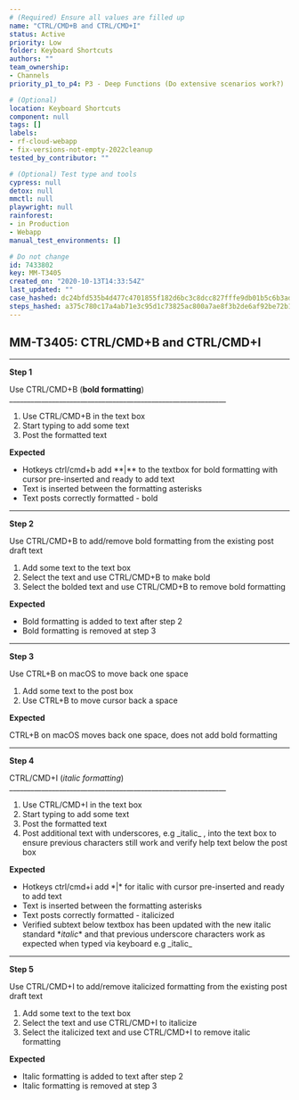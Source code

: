 ```yaml
---
# (Required) Ensure all values are filled up
name: "CTRL/CMD+B and CTRL/CMD+I"
status: Active
priority: Low
folder: Keyboard Shortcuts
authors: ""
team_ownership:
- Channels
priority_p1_to_p4: P3 - Deep Functions (Do extensive scenarios work?)

# (Optional)
location: Keyboard Shortcuts
component: null
tags: []
labels:
- rf-cloud-webapp
- fix-versions-not-empty-2022cleanup
tested_by_contributor: ""

# (Optional) Test type and tools
cypress: null
detox: null
mmctl: null
playwright: null
rainforest:
- in Production
- Webapp
manual_test_environments: []

# Do not change
id: 7433802
key: MM-T3405
created_on: "2020-10-13T14:33:54Z"
last_updated: ""
case_hashed: dc24bfd535b4d477c4701855f182d6bc3c8dcc827fffe9db01b5c6b3adba1c3a03de57c5e27e96470b6ff65cab4b0665
steps_hashed: a375c780c17a4ab71e3c95d1c73825ac800a7ae8f3b2de6af92be72b19ec1d9fbd6ad5edb35a0fc603ce7cec94a274c4
---
```


<!-- (Auto-generated) Based on frontmatter's "key" and "name" -->

## MM-T3405: CTRL/CMD+B and CTRL/CMD+I

---

**Step 1**

Use CTRL/CMD+B (**bold formatting**)\
\_\_\_\_\_\_\_\_\_\_\_\_\_\_\_\_\_\_\_\_\_\_\_\_\_\_\_\_\_\_\_\_\_\_\_\_\_\_\_\_\_\_\_\_\_\_\_\_\_\_\_\_\_\_\_\_\_\_\_\_\_

1. Use CTRL/CMD+B in the text box
2. Start typing to add some text
3. Post the formatted text

**Expected**

- Hotkeys ctrl/cmd+b add \*\*|\*\* to the textbox for bold formatting with cursor pre-inserted and ready to add text
- Text is inserted between the formatting asterisks
- Text posts correctly formatted - bold

---

**Step 2**

Use CTRL/CMD+B to add/remove bold formatting from the existing post draft text

1. Add some text to the text box
2. Select the text and use CTRL/CMD+B to make bold
3. Select the bolded text and use CTRL/CMD+B to remove bold formatting

**Expected**

- Bold formatting is added to text after step 2
- Bold formatting is removed at step 3

---

**Step 3**

Use CTRL+B on macOS to move back one space

1. Add some text to the post box
2. Use CTRL+B to move cursor back a space

**Expected**

CTRL+B on macOS moves back one space, does not add bold formatting

---

**Step 4**

CTRL/CMD+I (_italic formatting_)\
\_\_\_\_\_\_\_\_\_\_\_\_\_\_\_\_\_\_\_\_\_\_\_\_\_\_\_\_\_\_\_\_\_\_\_\_\_\_\_\_\_\_\_\_\_\_\_\_\_\_\_\_\_\_\_\_\_\_\_\_\_

1. Use CTRL/CMD+I in the text box
2. Start typing to add some text
3. Post the formatted text
4. Post additional text with underscores, e.g \_italic\_ , into the text box to ensure previous characters still work and verify help text below the post box

**Expected**

- Hotkeys ctrl/cmd+i add \*|\* for italic with cursor pre-inserted and ready to add text
- Text is inserted between the formatting asterisks
- Text posts correctly formatted - italicized
- Verified subtext below textbox has been updated with the new italic standard \*_italic_\* and that previous underscore characters work as expected when typed via keyboard e.g \_italic\_

---

**Step 5**

Use CTRL/CMD+I to add/remove italicized formatting from the existing post draft text

1. Add some text to the text box
2. Select the text and use CTRL/CMD+I to italicize
3. Select the italicized text and use CTRL/CMD+I to remove italic formatting

**Expected**

- Italic formatting is added to text after step 2
- Italic formatting is removed at step 3
